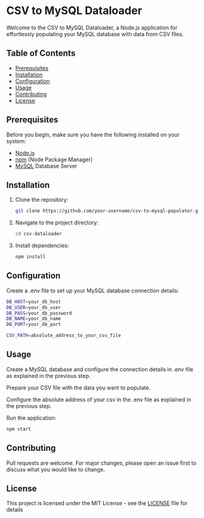 # CSV to MySQL Dataloader

Welcome to the CSV to MySQL Dataloader, a Node.js application for effortlessly populating your MySQL database with data from CSV files.

## Table of Contents

- [Prerequisites](#prerequisites)
- [Installation](#installation)
- [Configuration](#configuration)
- [Usage](#usage)
- [Contributing](#contributing)
- [License](#license)

## Prerequisites

Before you begin, make sure you have the following installed on your system:

- [Node.js](https://nodejs.org/)
- [npm](https://www.npmjs.com/) (Node Package Manager)
- [MySQL](https://www.mysql.com/) Database Server

## Installation

1. Clone the repository:

   ```bash
   git clone https://github.com/your-username/csv-to-mysql-populator.git
   ```

2. Navigate to the project directory:

   ```bash
   cd csv-dataloader
   ```

3. Install dependencies:

   ```bash
   npm install
   ```

## Configuration

Create a .env file to set up your MySQL database connection details:

```bash
DB_HOST=your_db_host
DB_USER=your_db_user
DB_PASS=your_db_password
DB_NAME=your_db_name
DB_PORT=your_db_port

CSV_PATH=absolute_address_to_your_csv_file
```

## Usage

Create a MySQL database and configure the connection details in .env file as explained in the previous step.

Prepare your CSV file with the data you want to populate.

Configure the absolute address of your csv in the .env file as explained in the previous step.

Run the application:

```bash
npm start
```

## Contributing

Pull requests are welcome. For major changes, please open an issue first to discuss what you would like to change.

## License

This project is licensed under the MIT License - see the [LICENSE](LICENSE) file for details
